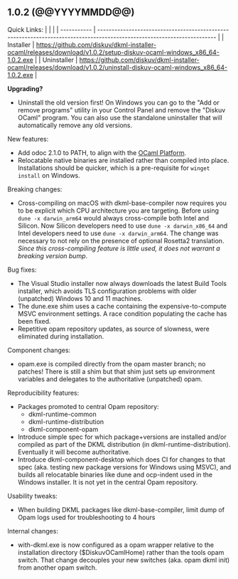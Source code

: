 ## 1.0.2 (@@YYYYMMDD@@)

Quick Links:
|             |                                                                                                                         |
| ----------- | ----------------------------------------------------------------------------------------------------------------------- |
| Installer   | https://github.com/diskuv/dkml-installer-ocaml/releases/download/v1.0.2/setup-diskuv-ocaml-windows_x86_64-1.0.2.exe     |
| Uninstaller | https://github.com/diskuv/dkml-installer-ocaml/releases/download/v1.0.2/uninstall-diskuv-ocaml-windows_x86_64-1.0.2.exe |

**Upgrading?**
* Uninstall the old version first! On Windows you can go to the
  "Add or remove programs" utility in your Control Panel and remove
  the "Diskuv OCaml" program. You can also use the standalone uninstaller
  that will automatically remove any old versions.

New features:
* Add odoc 2.1.0 to PATH, to align with the [OCaml Platform](https://ocaml.org/docs/platform).
* Relocatable native binaries are installed rather than compiled into place.
  Installations should be quicker, which is a pre-requisite for `winget install`
  on Windows.

Breaking changes:
* Cross-compiling on macOS with dkml-base-compiler now requires you to be explicit
  which CPU architecture you are targeting. Before using `dune -x darwin_arm64`
  would always cross-compile both Intel and Silicon. Now Silicon developers
  need to use `dune -x darwin_x86_64` and Intel developers need to use
  `dune -x darwin_arm64`. The change was necessary to not rely on the presence
  of optional Rosetta2 translation. *Since this cross-compiling feature is little used, it does not warrant a breaking version bump*.

Bug fixes:
* The Visual Studio installer now always downloads the latest Build Tools installer,
  which avoids TLS configuration problems with older (unpatched) Windows 10 and 11 machines.
* The dune.exe shim uses a cache containing the expensive-to-compute MSVC environment settings. A race condition populating the cache has been fixed.
* Repetitive opam repository updates, as source of slowness, were eliminated
  during installation.

Component changes:
* opam.exe is compiled directly from the opam master branch; no patches! There is
  still a shim but that shim just sets up environment variables and delegates
  to the authoritative (unpatched) opam.

Reproducibility features:
* Packages promoted to central Opam repository:
  * dkml-runtime-common
  * dkml-runtime-distribution
  * dkml-component-opam
* Introduce simple spec for which package+versions are installed and/or compiled
  as part of the DKML distribution (in dkml-runtime-distribution). Eventually it
  will become authoritative.
* Introduce dkml-component-desktop which does CI for changes to that spec (aka.
  testing new package versions for Windows using MSVC), and builds all relocatable
  binaries like dune and ocp-indent used in the Windows installer. It is not
  yet in the central Opam repository.

Usability tweaks:
* When building DKML packages like dkml-base-compiler, limit dump of Opam
  logs used for troubleshooting to 4 hours

Internal changes:
* with-dkml.exe is now configured as a opam wrapper relative to the
  installation directory ($DiskuvOCamlHome) rather than the tools opam switch.
  That change decouples your new switches (aka. opam dkml init) from another
  opam switch.
